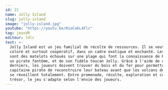 ```yaml
---
id: 21
name: Jolly Island
slug: jolly-island
image: "jolly-island.jpg"
youtube: "https://youtu.be/0ioCokL4Flc"
tag: jeuxVR
editeur: ldlc
text: >-
  Jolly Island est un jeu familial de récolte de ressources. Il se veut amusant,
  coloré et surtout coopératif, dans un cadre exotique et enchanté. Les joueurs
  sont des matelots échoués sur une plage qui font la connaissance de Rackham,
  un pirate fantôme, et de son fidèle toucan Jolly. Grâce à l'aide de ces
  derniers, les joueurs doivent trouver du bois et du fer pour permettre au
  capitaine pirate de reconstruire leur bateau avant que les volcans de l'île ne
  se réveillent totalement. Entre promenade, récolte, exploration et course au
  trésor, le jeu s'adapte selon l'envie des joueurs.
---
```

